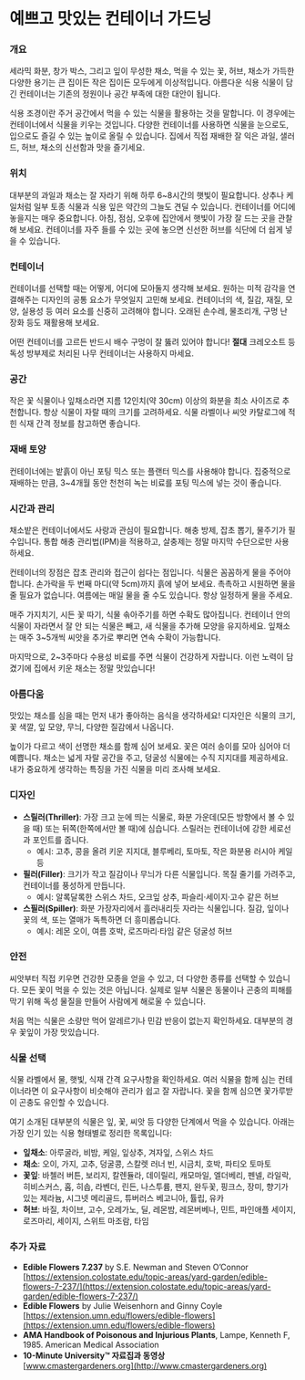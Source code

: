 # 예쁘고 맛있는 컨테이너 가드닝

### 개요

세라믹 화분, 창가 박스, 그리고 잎이 무성한 채소, 먹을 수 있는 꽃, 허브, 채소가 가득한 다양한 용기는 큰 집이든 작은 집이든 모두에게 이상적입니다. 아름다운 식용 식물이 담긴 컨테이너는 기존의 정원이나 공간 부족에 대한 대안이 됩니다.

식용 조경이란 주거 공간에서 먹을 수 있는 식물을 활용하는 것을 말합니다. 이 경우에는 컨테이너에서 식물을 키우는 것입니다. 다양한 컨테이너를 사용하면 식물을 눈으로도, 입으로도 즐길 수 있는 높이로 올릴 수 있습니다. 집에서 직접 재배한 잘 익은 과일, 샐러드, 허브, 채소의 신선함과 맛을 즐기세요.

### 위치

대부분의 과일과 채소는 잘 자라기 위해 하루 6~8시간의 햇빛이 필요합니다. 상추나 케일처럼 일부 토종 식물과 식용 잎은 약간의 그늘도 견딜 수 있습니다. 컨테이너를 어디에 놓을지는 매우 중요합니다. 아침, 점심, 오후에 집안에서 햇빛이 가장 잘 드는 곳을 관찰해 보세요. 컨테이너를 자주 들를 수 있는 곳에 놓으면 신선한 허브를 식단에 더 쉽게 넣을 수 있습니다.

### 컨테이너

컨테이너를 선택할 때는 어떻게, 어디에 모아둘지 생각해 보세요. 원하는 미적 감각을 연결해주는 디자인의 공통 요소가 무엇일지 고민해 보세요. 컨테이너의 색, 질감, 재질, 모양, 실용성 등 여러 요소를 신중히 고려해야 합니다. 오래된 손수레, 물조리개, 구멍 난 장화 등도 재활용해 보세요.

어떤 컨테이너를 고르든 반드시 배수 구멍이 잘 뚫려 있어야 합니다! **절대** 크레오소트 등 독성 방부제로 처리된 나무 컨테이너는 사용하지 마세요.

### 공간

작은 꽃 식물이나 잎채소라면 지름 12인치(약 30cm) 이상의 화분을 최소 사이즈로 추천합니다. 항상 식물이 자랄 때의 크기를 고려하세요. 식물 라벨이나 씨앗 카탈로그에 적힌 식재 간격 정보를 참고하면 좋습니다.

### 재배 토양

컨테이너에는 밭흙이 아닌 포팅 믹스 또는 플랜터 믹스를 사용해야 합니다. 집중적으로 재배하는 만큼, 3~4개월 동안 천천히 녹는 비료를 포팅 믹스에 넣는 것이 좋습니다.

### 시간과 관리

채소밭은 컨테이너에서도 사랑과 관심이 필요합니다. 해충 방제, 잡초 뽑기, 물주기가 필수입니다. 통합 해충 관리법(IPM)을 적용하고, 살충제는 정말 마지막 수단으로만 사용하세요.

컨테이너의 장점은 잡초 관리와 접근이 쉽다는 점입니다. 식물은 꼼꼼하게 물을 주어야 합니다. 손가락을 두 번째 마디(약 5cm)까지 흙에 넣어 보세요. 촉촉하고 시원하면 물을 줄 필요가 없습니다. 여름에는 매일 물을 줄 수도 있습니다. 항상 일정하게 물을 주세요.

매주 가지치기, 시든 꽃 따기, 식물 솎아주기를 하면 수확도 많아집니다. 컨테이너 안의 식물이 자라면서 잘 안 되는 식물은 빼고, 새 식물을 추가해 모양을 유지하세요. 잎채소는 매주 3~5개씩 씨앗을 추가로 뿌리면 연속 수확이 가능합니다.

마지막으로, 2~3주마다 수용성 비료를 주면 식물이 건강하게 자랍니다. 이런 노력이 담겼기에 집에서 키운 채소는 정말 맛있습니다!

### 아름다움

맛있는 채소를 심을 때는 먼저 내가 좋아하는 음식을 생각하세요! 디자인은 식물의 크기, 꽃 색깔, 잎 모양, 무늬, 다양한 질감에서 나옵니다.

높이가 다르고 색이 선명한 채소를 함께 심어 보세요. 꽃은 여러 송이를 모아 심어야 더 예쁩니다. 채소는 넓게 자랄 공간을 주고, 덩굴성 식물에는 수직 지지대를 제공하세요. 내가 중요하게 생각하는 특징을 가진 식물을 미리 조사해 보세요.

### 디자인


- **스릴러(Thriller)**: 가장 크고 눈에 띄는 식물로, 화분 가운데(모든 방향에서 볼 수 있을 때) 또는 뒤쪽(한쪽에서만 볼 때)에 심습니다. 스릴러는 컨테이너에 강한 세로선과 포인트를 줍니다.
  - 예시: 고추, 콩을 올려 키운 지지대, 블루베리, 토마토, 작은 화분용 러시아 케일 등
- **필러(Filler)**: 크기가 작고 질감이나 무늬가 다른 식물입니다. 목질 줄기를 가려주고, 컨테이너를 풍성하게 만듭니다.
  - 예시: 알록달록한 스위스 차드, 오크잎 상추, 파슬리·세이지·고수 같은 허브
- **스필러(Spiller)**: 화분 가장자리에서 흘러내리듯 자라는 식물입니다. 질감, 잎이나 꽃의 색, 또는 열매가 독특하면 더 흥미롭습니다.
  - 예시: 레몬 오이, 여름 호박, 로즈마리·타임 같은 덩굴성 허브

### 안전

씨앗부터 직접 키우면 건강한 모종을 얻을 수 있고, 더 다양한 종류를 선택할 수 있습니다. 모든 꽃이 먹을 수 있는 것은 아닙니다. 실제로 일부 식물은 동물이나 곤충의 피해를 막기 위해 독성 물질을 만들어 사람에게 해로울 수 있습니다.

처음 먹는 식물은 소량만 먹어 알레르기나 민감 반응이 없는지 확인하세요. 대부분의 경우 꽃잎이 가장 맛있습니다.

### 식물 선택

식물 라벨에서 물, 햇빛, 식재 간격 요구사항을 확인하세요. 여러 식물을 함께 심는 컨테이너라면 이 요구사항이 비슷해야 관리가 쉽고 잘 자랍니다. 꽃을 함께 심으면 꽃가루받이 곤충도 유인할 수 있습니다.

여기 소개된 대부분의 식물은 잎, 꽃, 씨앗 등 다양한 단계에서 먹을 수 있습니다. 아래는 가장 인기 있는 식용 형태별로 정리한 목록입니다:

- **잎채소**: 아루굴라, 비밤, 케일, 잎상추, 겨자잎, 스위스 차드
- **채소**: 오이, 가지, 고추, 덩굴콩, 스칼렛 러너 빈, 시금치, 호박, 파티오 토마토
- **꽃잎**: 바첼러 버튼, 보리지, 칼렌듈라, 데이릴리, 캐모마일, 엘더베리, 펜넬, 라일락, 히비스커스, 홉, 히솝, 라벤더, 린든, 나스투륨, 팬지, 완두꽃, 핑크스, 장미, 향기가 있는 제라늄, 시그넷 메리골드, 튜버러스 베고니아, 튤립, 유카
- **허브**: 바질, 차이브, 고수, 오레가노, 딜, 레몬밤, 레몬버베나, 민트, 파인애플 세이지, 로즈마리, 세이지, 스위트 마조람, 타임

### 추가 자료

- **Edible Flowers 7.237** by S.E. Newman and Steven O’Connor  
  [https://extension.colostate.edu/topic-areas/yard-garden/edible-flowers-7-237/](https://extension.colostate.edu/topic-areas/yard-garden/edible-flowers-7-237/)
- **Edible Flowers** by Julie Weisenhorn and Ginny Coyle  
  [https://extension.umn.edu/flowers/edible-flowers](https://extension.umn.edu/flowers/edible-flowers)
- **AMA Handbook of Poisonous and Injurious Plants**, Lampe, Kenneth F, 1985. American Medical Association
- **10-Minute University™ 자료집과 동영상**  
  [www.cmastergardeners.org](http://www.cmastergardeners.org)
